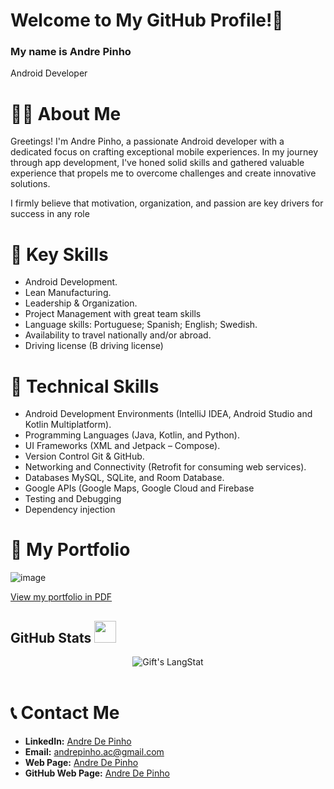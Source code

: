 <!-- Title -->
# Welcome to My GitHub Profile!👋
### My name is Andre Pinho 
Android Developer

<!-- About Me -->
# 👨‍💻 About Me
Greetings! I'm Andre Pinho, a passionate Android developer with a dedicated focus on crafting exceptional mobile experiences. In my journey through app development, I've honed solid skills and gathered valuable experience that propels me to overcome challenges and create innovative solutions. 

I firmly believe that motivation, organization, and passion are key drivers for success in any role

# 🔑 Key Skills
-	Android Development.
-	Lean Manufacturing.
-	Leadership & Organization.
-	Project Management with great team skills
-	Language skills: Portuguese; Spanish; English; Swedish.
-	Availability to travel nationally and/or abroad.
-	Driving license (B driving license)


# 🔑 Technical Skills
-	Android Development Environments (IntelliJ IDEA, Android Studio and Kotlin Multiplatform).
-	Programming Languages (Java, Kotlin, and Python).
-	UI Frameworks (XML and Jetpack – Compose).
-	Version Control Git & GitHub.
-	Networking and Connectivity (Retrofit for consuming web services).
-	Databases MySQL, SQLite, and Room Database.
-	Google APIs (Google Maps, Google Cloud and Firebase
-	Testing and Debugging
-	Dependency injection

<!-- Project -->
# 🚀 My Portfolio
![image](https://github.com/PinhoDev/PinhoDev/assets/122530757/1213bbf9-7596-49ca-a53a-ec5a13429058)

[View my portfolio in PDF](https://github.com/PinhoDev/PinhoDev/blob/main/My%20Portofolio.pdf)

<!-- GitHub Stats -->
 ## GitHub Stats <img src = "https://i.pinimg.com/originals/65/c4/f4/65c4f452571be1261e9c623f7da488ac.gif" width = 35px> 
 <div align="center">
   <img align="center" src="https://github-readme-streak-stats.herokuapp.com/?user=pinhodev" alt="Gift's LangStat" />
   </br>
   </br>
</div>

<!-- Connect with me -->
# 📞 Contact Me
- **LinkedIn:** [Andre De Pinho](https://www.linkedin.com/in/andre-de-pinho)
- **Email:** andrepinho.ac@gmail.com
- **Web Page:** [Andre De Pinho](https://www.pinhodev.com)
- **GitHub Web Page:** [Andre De Pinho](https://pinhodev.github.io/)
